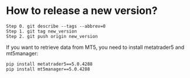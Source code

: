 # How to release a new version?

```
Step 0. git describe --tags --abbrev=0
Step 1. git tag new_version
Step 2. git push origin new_version
```
If you want to retrieve data from MT5, you need to install metatrader5 and mt5manager:

```
pip install metatrader5==5.0.4288
pip install mt5manager==5.0.4288
```